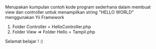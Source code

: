 
Merupakan kumpulan contoh kode program sederhana dalam membuat view dan controller untuk menampilkan string "HELLO WORLD" menggunakan Yii Framework

1. Folder Controller = HelloController.php
2. Folder View => Folder Hello = Tampil.php

Selamat belajar ! :)
